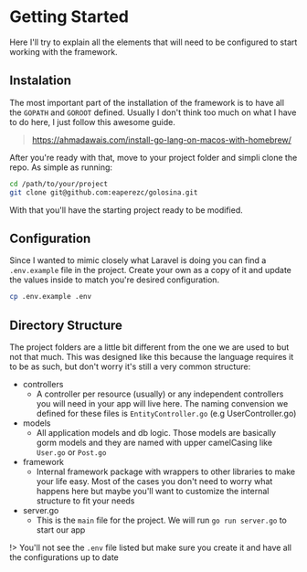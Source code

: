# Getting Started

Here I'll try to explain all the elements that will need to be configured to start working with the framework.

## Instalation 

The most important part of the installation of the framework is to have all the `GOPATH` and `GOROOT` defined. Usually I don't think too much on what I have to do here, I just follow this awesome guide.

> https://ahmadawais.com/install-go-lang-on-macos-with-homebrew/

After you're ready with that, move to your project folder and simpli clone the repo. As simple as running:

```bash
cd /path/to/your/project
git clone git@github.com:eaperezc/golosina.git
```

With that you'll have the starting project ready to be modified.

## Configuration

Since I wanted to mimic closely what Laravel is doing you can find a `.env.example` file in the project. Create your own as a copy of it and update the values inside to match you're desired configuration.

```bash
cp .env.example .env
```

## Directory Structure

The project folders are a little bit different from the one we are used to but not that much. This was designed like this because the language requires it to be as such, but don't worry it's still a very common structure:

* controllers
    * A controller per resource (usually) or any independent controllers you will need in your app will live here. The naming convension we defined for these files is `EntityController.go` (e.g UserController.go)
* models
    * All application models and db logic. Those models are basically gorm models and they are named with upper camelCasing like `User.go` or `Post.go`
* framework
    * Internal framework package with wrappers to other libraries to make your life easy. Most of the cases you don't need to worry what happens here but maybe you'll want to customize the internal structure to fit your needs
* server.go
    * This is the `main` file for the project. We will run `go run server.go` to start our app

!> You'll not see the `.env` file listed but make sure you create it and have all the configurations up to date